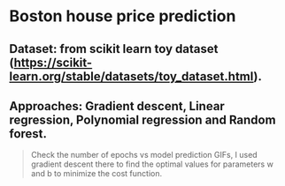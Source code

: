 # Boston house price prediction
## Dataset: from scikit learn toy dataset (https://scikit-learn.org/stable/datasets/toy_dataset.html).
## Approaches: Gradient descent, Linear regression, Polynomial regression and Random forest.
> Check the number of epochs vs model prediction GIFs, I used gradient descent there to find the optimal values for parameters w and b to minimize the cost function.
